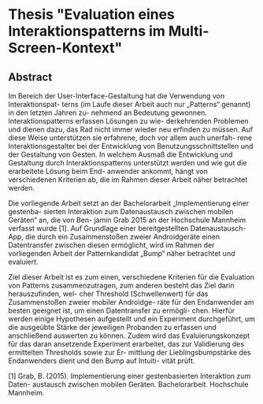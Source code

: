 # Thesis "Evaluation eines Interaktionspatterns im Multi-Screen-Kontext"

## Abstract
Im Bereich der User-Interface-Gestaltung hat die Verwendung von Interaktionspat-
terns (im Laufe dieser Arbeit auch nur „Patterns“ genannt) in den letzten Jahren zu-
nehmend an Bedeutung gewonnen. Interaktionspatterns erfassen Lösungen zu wie-
derkehrenden Problemen und dienen dazu, das Rad nicht immer wieder neu erfinden
zu müssen. Auf diese Weise unterstützen sie erfahrene, doch vor allem auch unerfah-
rene Interaktionsgestalter bei der Entwicklung von Benutzungsschnittstellen und der
Gestaltung von Gesten. In welchem Ausmaß die Entwicklung und Gestaltung durch
Interaktionspatterns unterstützt werden und wie gut die erarbeitete Lösung beim End-
anwender ankommt, hängt von verschiedenen Kriterien ab, die im Rahmen dieser
Arbeit näher betrachtet werden.

Die vorliegende Arbeit setzt an der Bachelorarbeit „Implementierung einer gestenba-
sierten Interaktion zum Datenaustausch zwischen mobilen Geräten“ an, die von Ben-
jamin Grab 2015 an der Hochschule Mannheim verfasst wurde [1]. Auf Grundlage
einer bereitgestellten Datenaustausch-App, die durch ein Zusammenstoßen zweier
Androidgeräte einen Datentransfer zwischen diesen ermöglicht, wird im Rahmen der
vorliegenden Arbeit der Patternkandidat „Bump“ näher betrachtet und evaluiert.

Ziel dieser Arbeit ist es zum einen, verschiedene Kriterien für die Evaluation von
Patterns zusammenzutragen, zum anderen besteht das Ziel darin herauszufinden, wel-
cher Threshold (Schwellenwert) für das Zusammenstoßen zweier mobiler Androidge-
räte für den Endanwender am besten geeignet ist, um einen Datentransfer zu ermögli-
chen. Hierfür werden einige Hypothesen aufgestellt und ein Experiment durchgeführt,
um die ausgeübte Stärke der jeweiligen Probanden zu erfassen und anschließend
auswerten zu können. Zudem wird das Evaluierungskonzept für das daran ansetzende
Experiment erarbeitet, das zur Validierung des ermittelten Thresholds sowie zur Er-
mittlung der Lieblingsbumpstärke des Endanwenders dient und den Bump auf Intuiti-
vität prüft.

[1] Grab, B. (2015). Implementierung einer gestenbasierten Interaktion zum Daten-
austausch zwischen mobilen Geräten. Bachelorarbeit. Hochschule Mannheim.
